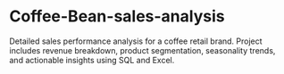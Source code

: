 # Coffee-Bean-sales-analysis
Detailed sales performance analysis for a coffee retail brand. Project includes revenue breakdown, product segmentation, seasonality trends, and actionable insights using SQL and Excel.
